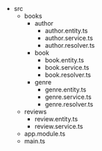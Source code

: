 - src
  - books
    - author
      - author.entity.ts
      - author.service.ts
      - author.resolver.ts
    - book
      - book.entity.ts
      - book.service.ts
      - book.resolver.ts
    - genre
      - genre.entity.ts
      - genre.service.ts
      - genre.resolver.ts
  - reviews
    - review.entity.ts
    - review.service.ts
  - app.module.ts
  - main.ts

